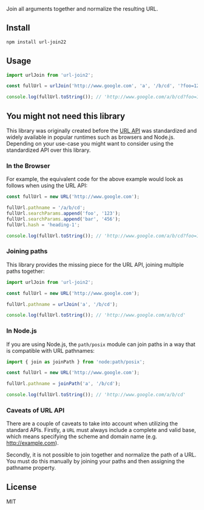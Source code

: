 Join all arguments together and normalize the resulting URL.

## Install

```bash
npm install url-join22
```

## Usage

```javascript
import urlJoin from 'url-join2';

const fullUrl = urlJoin('http://www.google.com', 'a', '/b/cd', '?foo=123', '&bar=456', '#heading-1');

console.log(fullUrl.toString()); // 'http://www.google.com/a/b/cd?foo=123&bar=456#heading-1'
```

## You might not need this library

This library was originally created before the [URL API](https://developer.mozilla.org/en-US/docs/Web/API/URL_API) was standardized and widely available in popular runtimes such as browsers and Node.js. Depending on your use-case you might want to consider using the standardized API over this library.

### In the Browser

For example, the equivalent code for the above example would look as follows when using the URL API:

```javascript
const fullUrl = new URL('http://www.google.com');

fullUrl.pathname = '/a/b/cd';
fullUrl.searchParams.append('foo', '123');
fullUrl.searchParams.append('bar', '456');
fullUrl.hash = 'heading-1';

console.log(fullUrl.toString()); // 'http://www.google.com/a/b/cd?foo=123&bar=456#heading-1'
```

### Joining paths

This library provides the missing piece for the URL API, joining multiple paths together:

```javascript
import urlJoin from 'url-join2';

const fullUrl = new URL('http://www.google.com');

fullUrl.pathname = urlJoin('a', '/b/cd');

console.log(fullUrl.toString()); // 'http://www.google.com/a/b/cd'
```

### In Node.js

If you are using Node.js, the `path/posix` module can join paths in a way that is compatible with URL pathnames:

```javascript
import { join as joinPath } from 'node:path/posix';

const fullUrl = new URL('http://www.google.com');

fullUrl.pathname = joinPath('a', '/b/cd');

console.log(fullUrl.toString()); // 'http://www.google.com/a/b/cd'
```

### Caveats of URL API

There are a couple of caveats to take into account when utilizing the standard APIs. Firstly, a `URL` must always include a complete and valid base, which means specifying the scheme and domain name (e.g. http://example.com).

Secondly, it is not possible to join together and normalize the path of a URL. You must do this manually by joining your paths and then assigning the pathname property.

## License

MIT